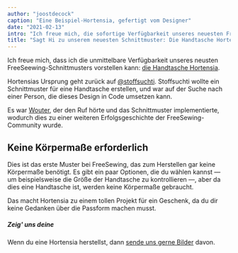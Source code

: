 ```yaml
---
author: "joostdecock"
caption: "Eine Beispiel-Hortensia, gefertigt vom Designer"
date: "2021-02-13"
intro: "Ich freue mich, die sofortige Verfügbarkeit unseres neuesten FreeSewing-Musters bekannt geben zu können: die Hortensia Handtasche."
title: "Sagt Hi zu unserem neuesten Schnittmuster: Die Handtasche Hortensia"
---
```



Ich freue mich, dass ich die unmittelbare Verfügbarkeit unseres neusten FreeSeewing-Schnittmusters vorstellen kann: [die Handtasche Hortensia](/designs/hortensia/).

Hortensias Ursprung geht zurück auf [@stoffsuchti](https://twitter.com/stoffsuchti). Stoffsuchti wollte ein Schnittmuster für eine Handtasche erstellen, und war auf der Suche nach einer Person, die dieses Design in Code umsetzen kann.

Es war [Wouter](https://github.com/woutervdub), der den Ruf hörte und das Schnittmuster implementierte, wodurch dies zu einer weiteren Erfolgsgeschichte der FreeSewing-Community wurde.

## Keine Körpermaße erforderlich

Dies ist das erste Muster bei FreeSewing, das zum Herstellen gar keine Körpermaße benötigt. Es gibt ein paar Optionen, die du wählen kannst — um beispielsweise die Größe der Handtasche zu kontrollieren —, aber da dies eine Handtasche ist, werden keine Körpermaße gebraucht.

Das macht Hortensia zu einem tollen Projekt für ein Geschenk, da du dir keine Gedanken über die Passform machen musst.

<Tip>

##### Zeig' uns deine

Wenn du eine Hortensia herstellst, dann [sende uns gerne Bilder](https://discord.freesewing.org/) davon.

</Tip>

